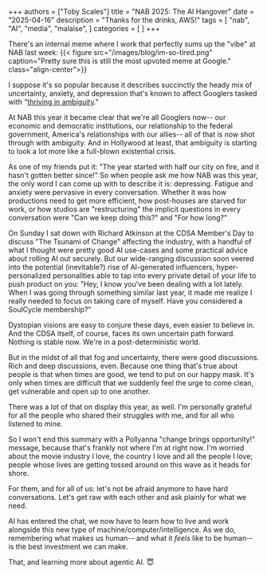 +++
authors = ["Toby Scales"]
title = "NAB 2025: The AI Hangover"
date = "2025-04-16"
description = "Thanks for the drinks, AWS!"
tags = [
    "nab",
    "AI",
    "media",
    "malaise",
]
categories = [
]
+++

There's an internal meme where I work that perfectly sums up the "vibe" at NAB last week:
{{< figure src="/images/blog/im-so-tired.png" caption="Pretty sure this is still the most upvoted meme at Google." class="align-center">}}

I suppose it's so popular because it describes succinctly the heady mix of uncertainty, anxiety, and depression that's known to affect Googlers tasked with "[thriving in ambiguity](https://igotanoffer.com/blogs/tech/googleyness-leadership-interview-questions)."

At NAB this year it became clear that we're all Googlers now-- our economic and democratic institutions, our relationship to the federal government, America's relationships with our allies-- all of that is now shot through with ambiguity. And in Hollywood at least, that ambiguity is starting to look a lot more like a full-blown existential crisis.

As one of my friends put it: "The year started with half our city on fire, and it hasn't gotten better since!" So when people ask me how NAB was this year, the only word I can come up with to describe it is: depressing. Fatigue and anxiety were pervasive in every conversation. Whether it was how productions need to get more efficient, how post-houses are starved for work, or how studios are "restructuring" the implicit questions in every conversation were "Can we keep doing this?" and "For how long?"

On Sunday I sat down with Richard Atkinson at the CDSA Member's Day to discuss "The Tsunami of Change" affecting the industry, with a handful of what I thought were pretty good AI use-cases and some practical advice about rolling AI out securely. But our wide-ranging discussion soon veered into the potential (inevitable?) rise of AI-generated influencers, hyper-personalized personalities able to tap into every private detail of your life to push product on you: "Hey, I know you've been dealing with a lot lately. When I was going through something similar last year, it made me realize I really needed to focus on taking care of myself. Have you considered a SoulCycle membership?"

Dystopian visions are easy to conjure these days, even easier to believe in. And the CDSA itself, of course, faces its own uncertain path forward. Nothing is stable now. We're in a post-deterministic world.

But in the midst of all that fog and uncertainty, there were good discussions. Rich and deep discussions, even. Because one thing that's true about people is that when times are good, we tend to put on our happy mask. It's only when times are difficult that we suddenly feel the urge to come clean, get vulnerable and open up to one another.

There was a lot of that on display this year, as well. I'm personally grateful for all the people who shared their struggles with me, and for all who listened to mine. 

So I won't end this summary with a Pollyanna "change brings opportunity!" message, because that's frankly not where I'm at right now. I'm worried about the movie industry I love, the country I love and all the people I love; people whose lives are getting tossed around on this wave as it heads for shore. 

For them, and for all of us: let's not be afraid anymore to have hard conversations. Let's get raw with each other and ask plainly for what we need. 

AI has entered the chat, we now have to learn how to live and work alongside this new type of machine/computer/intelligence. As we do, remembering what makes us human-- and what it *feels* like to be human-- is the best investment we can make. 

That, and learning more about agentic AI. 😇
